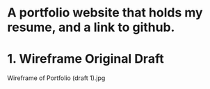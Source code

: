# A portfolio website that holds my resume, and a link to github.

# 1. Wireframe Original Draft

Wireframe of Portfolio (draft 1).jpg
